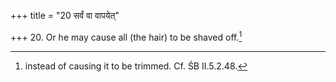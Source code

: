 +++
title = "20 सर्वं वा वापयेत्"

+++
20. Or he may cause all (the hair) to be shaved off.[^1]  


[^1]: instead of causing it to be trimmed. Cf. ŚB II.5.2.48.

